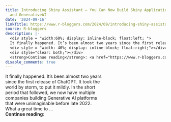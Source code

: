```yaml
---
title: Introducing Shiny Assistant – You Can Now Build Shiny Applications with GPT
  and GenerativeAI
date: '2024-09-16'
linkTitle: https://www.r-bloggers.com/2024/09/introducing-shiny-assistant-you-can-now-build-shiny-applications-with-gpt-and-generativeai/
source: R-bloggers
description: |-
  <div style = "width:60%; display: inline-block; float:left; ">
  It finally happened. It’s been almost two years since the first release of ChatGPT. It took the world by storm, to put it mildly. In the short period that followed, we now have multiple companies building Generative AI platforms that were unimaginable before late 2022. What a great time to ...</div>
  <div style = "width: 40%; display: inline-block; float:right;"></div>
  <div style="clear: both;"></div>
  <strong>Continue reading</strong>: <a href="https://www.r-bloggers.com/2024/09/introducing-shiny-assistant-you-can-now-build-shiny-appli ...
disable_comments: true
---
```

<div style = "width:60%; display: inline-block; float:left; ">
It finally happened. It’s been almost two years since the first release of ChatGPT. It took the world by storm, to put it mildly. In the short period that followed, we now have multiple companies building Generative AI platforms that were unimaginable before late 2022. What a great time to ...</div>
<div style = "width: 40%; display: inline-block; float:right;"></div>
<div style="clear: both;"></div>
<strong>Continue reading</strong>: <a href="https://www.r-bloggers.com/2024/09/introducing-shiny-assistant-you-can-now-build-shiny-appli ...